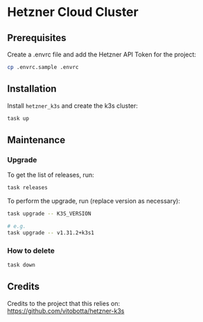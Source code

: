 # Hetzner Cloud Cluster

## Prerequisites

Create a .envrc file and add the Hetzner API Token for the project:

```bash
cp .envrc.sample .envrc
```

## Installation

Install `hetzner_k3s` and create the k3s cluster:

```bash
task up
```

## Maintenance

### Upgrade

To get the list of releases, run:

```bash
task releases
```

To perform the upgrade, run (replace version as necessary):

```bash
task upgrade -- K3S_VERSION

# e.g.
task upgrade -- v1.31.2+k3s1
```

### How to delete

```bash
task down
```

## Credits

Credits to the project that this relies on: <https://github.com/vitobotta/hetzner-k3s>
